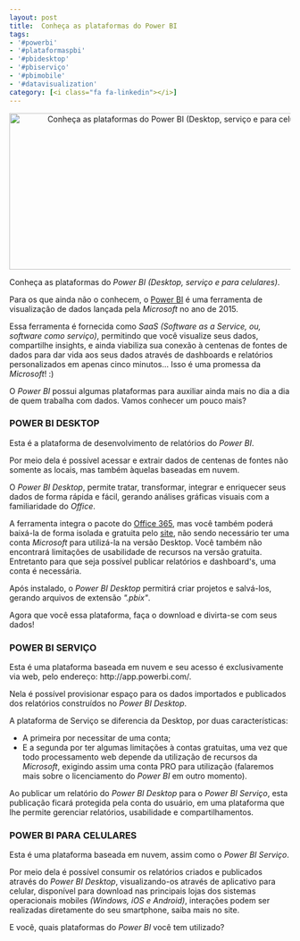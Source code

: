 ```yaml
---
layout: post
title:  Conheça as plataformas do Power BI
tags:
- '#powerbi'
- '#plataformaspbi'
- '#pbidesktop'
- '#pbiserviço'
- '#pbimobile'
- '#datavisualization'
category: [<i class="fa fa-linkedin"></i>]
---
```


<div style="text-align:center">
<p><img src="https://raw.githubusercontent.com/mateusbtlopes/mateusbtlopes.github.io/master/_posts/img/PlataformasPowerBI0.png" alt="Conheça as plataformas do Power BI (Desktop, serviço e para celulares)" height="280" width="600"/></p>
</div>

<p>Conheça as plataformas do <i>Power BI (Desktop, serviço e para celulares)</i>.</p>

<p>Para os que ainda não o conhecem, o <a href="https://powerbi.microsoft.com/pt-br/what-is-power-bi/" target="_blank">Power BI</a> é uma ferramenta de visualização de dados lançada pela <i>Microsoft</i> no ano de 2015.</p>

<p>Essa ferramenta é fornecida como <i>SaaS (Software as a Service, ou, software como serviço)</i>, permitindo que você visualize seus dados, compartilhe insights, e ainda viabiliza sua conexão à centenas de fontes de dados para dar vida aos seus dados através de dashboards e relatórios personalizados em apenas cinco minutos... Isso é uma promessa da <i>Microsoft</i>! :)</p>

<p>O <i>Power BI</i> possui algumas plataformas para auxiliar ainda mais no dia a dia de quem trabalha com dados. Vamos conhecer um pouco mais?</p>

<h3 id="heading3">POWER BI DESKTOP</h3>

<p>Esta é a plataforma de desenvolvimento de relatórios do <i>Power BI</i>.</p>

<p>Por meio dela é possível acessar e extrair dados de centenas de fontes não somente as locais, mas também àquelas baseadas em nuvem.</p>

<p>O <i>Power BI Desktop</i>, permite tratar, transformar, integrar e enriquecer seus dados de forma rápida e fácil, gerando análises gráficas visuais com a familiaridade do <i>Office</i>.</p>

<p>A ferramenta integra o pacote do <a href="https://powerbi.microsoft.com/pt-br/power-bi-and-office/" target="_blank">Office 365</a>, mas você também poderá baixá-la de forma isolada e gratuita pelo <a href="https://powerbi.microsoft.com/pt-br/desktop/" target="_blank">site</a>, não sendo necessário ter uma conta <i>Microsoft</i> para utilizá-la na versão Desktop. Você também não encontrará limitações de usabilidade de recursos na versão gratuita. Entretanto para que seja possível publicar relatórios e dashboard's, uma conta é necessária.</p>

<p>Após instalado, o <i>Power BI Desktop</i> permitirá criar projetos e salvá-los, gerando arquivos de extensão <i>".pbix"</i>.</p>

<p>Agora que você essa plataforma, faça o download e divirta-se com seus dados!</p>

<h3 id="heading3">POWER BI SERVIÇO</h3>

<p>Esta é uma plataforma baseada em nuvem e seu acesso é exclusivamente via web, pelo endereço: http://app.powerbi.com/.

<p>Nela é possível provisionar espaço para os dados importados e publicados dos relatórios construídos no <i>Power BI Desktop</i>.

<p>A plataforma de Serviço se diferencia da Desktop, por duas características:

<ul>
	<li>A primeira por necessitar de uma conta;</li>
	<li>E a segunda por ter algumas limitações à contas gratuitas, uma vez que todo processamento web depende da utilização de recursos da <i>Microsoft</i>, exigindo assim uma conta PRO para utilização (falaremos mais sobre o licenciamento do <i>Power BI</i> em outro momento).</li>
</ul>

<p>Ao publicar um relatório do <i>Power BI Desktop</i> para o <i>Power BI Serviço</i>, esta publicação ficará protegida pela conta do usuário, em uma plataforma que lhe permite gerenciar relatórios, usabilidade e compartilhamentos.</p>

<h3 id="heading3">POWER BI PARA CELULARES</h3>

<p>Esta é uma plataforma baseada em nuvem, assim como o <i>Power BI Serviço</i>.</p>

<p>Por meio dela é possível consumir os relatórios criados e publicados através do <i>Power BI Desktop</i>, visualizando-os através de aplicativo para celular, disponível para download nas principais lojas dos sistemas operacionais mobiles <i>(Windows, iOS e Android)</i>, interações podem ser realizadas diretamente do seu smartphone, saiba mais no site.</p>

<p>E você, quais plataformas do <i>Power BI</i> você tem utilizado?</p>